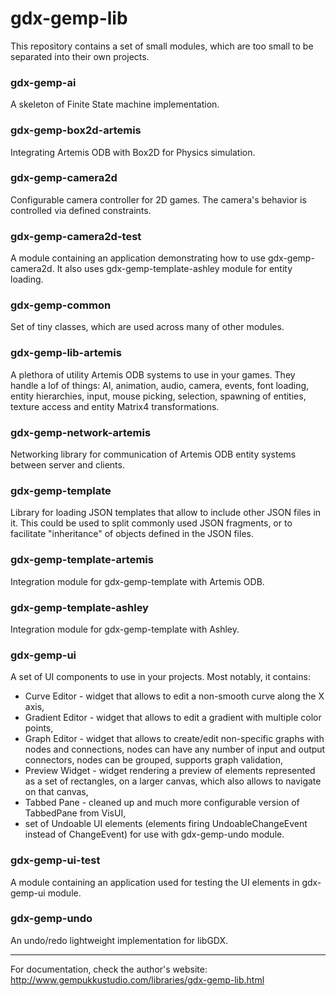 # gdx-gemp-lib
This repository contains a set of small modules, which are too small to be separated into their own projects.

### gdx-gemp-ai
A skeleton of Finite State machine implementation.

### gdx-gemp-box2d-artemis
Integrating Artemis ODB with Box2D for Physics simulation.

### gdx-gemp-camera2d
Configurable camera controller for 2D games. The camera's behavior is controlled via defined constraints.

### gdx-gemp-camera2d-test
A module containing an application demonstrating how to use gdx-gemp-camera2d. It also uses gdx-gemp-template-ashley module
for entity loading.

### gdx-gemp-common
Set of tiny classes, which are used across many of other modules.

### gdx-gemp-lib-artemis
A plethora of utility Artemis ODB systems to use in your games. They handle a lof of things: AI, animation, audio, camera,
events, font loading, entity hierarchies, input, mouse picking, selection, spawning of entities, texture access
and entity Matrix4 transformations.

### gdx-gemp-network-artemis
Networking library for communication of Artemis ODB entity systems between server and clients.

### gdx-gemp-template
Library for loading JSON templates that allow to include other JSON files in it. This could be used to split commonly
used JSON fragments, or to facilitate "inheritance" of objects defined in the JSON files.

### gdx-gemp-template-artemis
Integration module for gdx-gemp-template with Artemis ODB.

### gdx-gemp-template-ashley
Integration module for gdx-gemp-template with Ashley.

### gdx-gemp-ui
A set of UI components to use in your projects. Most notably, it contains:
* Curve Editor - widget that allows to edit a non-smooth curve along the X axis,
* Gradient Editor - widget that allows to edit a gradient with multiple color points, 
* Graph Editor - widget that allows to create/edit non-specific graphs with nodes and connections, nodes can have any
number of input and output connectors, nodes can be grouped, supports graph validation,
* Preview Widget - widget rendering a preview of elements represented as a set of rectangles, on a larger canvas, which
also allows to navigate on that canvas,
* Tabbed Pane - cleaned up and much more configurable version of TabbedPane from VisUI, 
* set of Undoable UI elements (elements firing UndoableChangeEvent instead of ChangeEvent) for use with gdx-gemp-undo
module.

### gdx-gemp-ui-test
A module containing an application used for testing the UI elements in gdx-gemp-ui module.

### gdx-gemp-undo
An undo/redo lightweight implementation for libGDX.

---
For documentation, check the author's website:
http://www.gempukkustudio.com/libraries/gdx-gemp-lib.html
